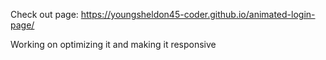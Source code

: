 Check out page: https://youngsheldon45-coder.github.io/animated-login-page/

Working on optimizing it and making it responsive
